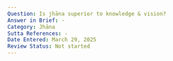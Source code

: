 ```yaml
---
Question: Is jhāna superior to knowledge & vision?
Answer in Brief: -
Category: Jhāna
Sutta References: -
Date Entered: March 29, 2025
Review Status: Not started
---
```

